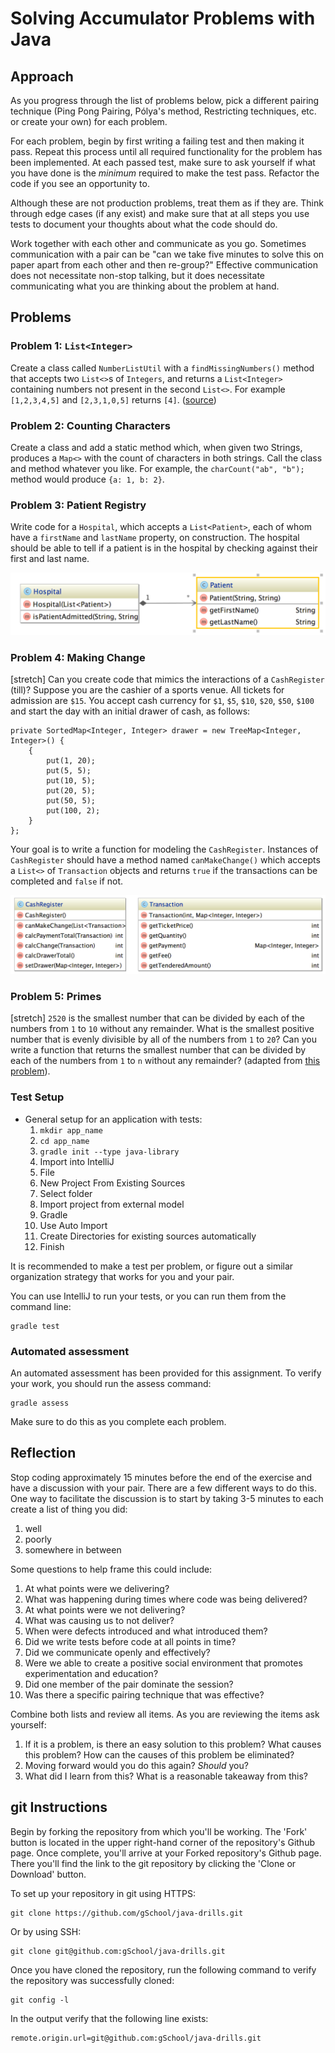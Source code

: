 # Solving Accumulator Problems with Java

## Approach

As you progress through the list of problems below, pick a different pairing technique (Ping Pong Pairing, Pólya's method, Restricting techniques, etc. or create your own) for each problem.

For each problem, begin by first writing a failing test and then making it pass. Repeat this process until all required functionality for the problem has been implemented. At each passed test, make sure to ask yourself if what you have done is the _minimum_ required to make the test pass. Refactor the code if you see an opportunity to.

Although these are not production problems, treat them as if they are. Think through edge cases (if any exist) and make sure that at all steps you use tests to document your thoughts about what the code should do.

Work together with each other and communicate as you go. Sometimes communication with a pair can be "can we take five minutes to solve this on paper apart from each other and then re-group?" Effective communication does not necessitate non-stop talking, but it does necessitate communicating what you are thinking about the problem at hand.

## Problems

### Problem 1: `List<Integer>`
Create a class called `NumberListUtil` with a `findMissingNumbers()` method that accepts two `List<>`s of `Integers`, and returns a `List<Integer>` containing numbers not present in the second `List<>`. For example `[1,2,3,4,5]` and `[2,3,1,0,5]` returns `[4]`. ([source](http://javarevisited.blogspot.com/2011/06/top-programming-interview-questions.html))
  
### Problem 2: Counting Characters  
Create a class and add a static method which, when given two Strings, produces a `Map<>` with the count of characters in both strings. Call the class and method whatever you like. For example, the `charCount("ab", "b");` method would produce `{a: 1, b: 2}`.

### Problem 3: Patient Registry 
Write code for a `Hospital`, which accepts a `List<Patient>`, each of whom have a `firstName` and `lastName` property, on construction. The hospital should be able to tell if a patient is in the hospital by checking against their first and last name.

![](./img/Hospital.png)

### Problem 4: Making Change
[stretch] Can you create code that mimics the interactions of a `CashRegister` (till)? Suppose you are the cashier of a sports venue. All tickets for admission are `$15`. You accept cash currency for `$1`, `$5`, `$10`, `$20`, `$50`, `$100` and start the day with an initial drawer of cash, as follows:

```
private SortedMap<Integer, Integer> drawer = new TreeMap<Integer, Integer>() {
    {
        put(1, 20);
        put(5, 5);
        put(10, 5);
        put(20, 5);
        put(50, 5);
        put(100, 2);
    }
};
```
 
Your goal is to write a function for modeling the `CashRegister`. Instances of `CashRegister` should have a method named `canMakeChange()` which accepts a `List<>` of `Transaction` objects and returns `true` if the transactions can be completed and `false` if not.

![](./img/CashRegister.png)

### Problem 5: Primes 
[stretch] `2520` is the smallest number that can be divided by each of the numbers from `1` to `10` without any remainder. What is the smallest positive number that is evenly divisible by all of the numbers from `1` to `20`? Can you write a function that returns the smallest number that can be divided by each of the numbers from `1` to `n` without any remainder? (adapted from [this problem](https://projecteuler.net/problem=5)).

### Test Setup

* General setup for an application with tests:
  1. `mkdir app_name`
  1. `cd app_name`
  1. `gradle init --type java-library`
  1. Import into IntelliJ
    1. File
    1. New Project From Existing Sources
    1. Select folder
    1. Import project from external model
    1. Gradle
    1. Use Auto Import
    1. Create Directories for existing sources automatically
    1. Finish

It is recommended to make a test per problem, or figure out a similar organization strategy that works for you and your pair.

You can use IntelliJ to run your tests, or you can run them from the command line:

```
gradle test
```

### Automated assessment

An automated assessment has been provided for this assignment. To verify your work, you should run the assess command:

```
gradle assess
```

Make sure to do this as you complete each problem.

## Reflection

Stop coding approximately 15 minutes before the end of the exercise and have a discussion with your pair. There are a few different ways to do this. One way to facilitate the discussion is to start by taking 3-5 minutes to each create a list of thing you did:

  1. well
  1. poorly
  1. somewhere in between

Some questions to help frame this could include:

  1. At what points were we delivering?
  1. What was happening during times where code was being delivered?
  1. At what points were we not delivering?
  1. What was causing us to not deliver?
  1. When were defects introduced and what introduced them?
  1. Did we write tests before code at all points in time?
  1. Did we communicate openly and effectively?
  1. Were we able to create a positive social environment that promotes experimentation and education?
  1. Did one member of the pair dominate the session?
  1. Was there a specific pairing technique that was effective?

Combine both lists and review all items. As you are reviewing the items ask yourself:

  1. If it is a problem, is there an easy solution to this problem? What causes this problem? How can the causes of this problem be eliminated?
  1. Moving forward would you do this again? _Should_ you?
  1. What did I learn from this? What is a reasonable takeaway from this?

## git Instructions

Begin by forking the repository from which you'll be working. The 'Fork' button is located in the upper right-hand corner of the repository's Github page. Once complete, you'll arrive at your Forked repository's Github page. There you'll find the link to the git repository by clicking the 'Clone or Download' button.

To set up your repository in git using HTTPS:

	git clone https://github.com/gSchool/java-drills.git

Or by using SSH:

	git clone git@github.com:gSchool/java-drills.git

Once you have cloned the repository, run the following command to verify the repository was successfully cloned:

	git config -l

In the output verify that the following line exists:

	remote.origin.url=git@github.com:gSchool/java-drills.git





